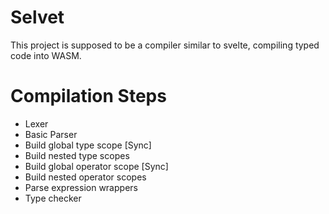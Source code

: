 # Selvet

This project is supposed to be a compiler similar to svelte, compiling typed code into WASM.

# Compilation Steps

- Lexer
- Basic Parser
- Build global type scope [Sync]
- Build nested type scopes
- Build global operator scope [Sync]
- Build nested operator scopes
- Parse expression wrappers
- Type checker
